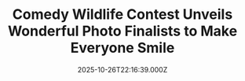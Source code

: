 ---
title: "Comedy Wildlife Contest Unveils Wonderful Photo Finalists to Make Everyone Smile"
date: 2025-10-26T22:16:39.000Z
category: Human Kindness
externalLink: "https://www.goodnewsnetwork.org/comedy-wildlife-contest-unveils-wonderful-photo-finalists-to-make-everyone-smile/"
image: ""
excerpt: "The Nikon Comedy Wildlife Awards just released their annual finalists. “We are absolutely delighted to reveal the hotly anticipated finalists of the 2025 competition. They are a cracking collection of jaw dropping and laugh out loud photos of some of the most incredible wildlife that we share this planet with,” said contest officials in a […] The post Comedy Wildlife…"
---
